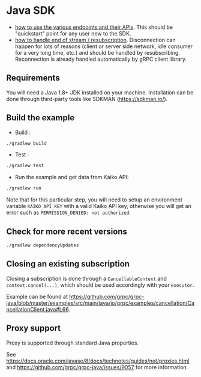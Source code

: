 # Java SDK

- [how to use the various endpoints and their APIs](src/main/java/endpoints/Main.java).
This should be "quickstart" point for any user new to the SDK.
- [how to handle end of stream / resubscription](src/main/java/resubscribe/Main.java).
Disconnection can happen for lots of reasons (client or server side network, idle consumer for a very long time, etc.) and should be handled by resubscribing. Reconnection is already handled automatically by gRPC client library.

## Requirements

You will need a Java 1.8+ JDK installed on your machine.
Installation can be done through third-party tools like SDKMAN (<https://sdkman.io/>).

## Build the example

- Build :

```bash
./gradlew build
```

- Test :

```bash
./gradlew test
```

- Run the example and get data from Kaiko API:

```bash
./gradlew run
```

Note that for this particular step, you will need to setup an environment variable `KAIKO_API_KEY` with a valid Kaiko API key, otherwise you will get an error such as `PERMISSION_DENIED: not authorized`.

## Check for more recent versions

```bash
./gradlew dependencyUpdates
```

## Closing an existing subscription

Closing a subscription is done through a `CancellableContext` and `context.cancel(...)`, which should be used accordingly with your `executor`.

Example can be found at <https://github.com/grpc/grpc-java/blob/master/examples/src/main/java/io/grpc/examples/cancellation/CancellationClient.java#L66>.

## Proxy support

Proxy is supported through standard Java properties.

See <https://docs.oracle.com/javase/8/docs/technotes/guides/net/proxies.html> and <https://github.com/grpc/grpc-java/issues/9057> for more information.
